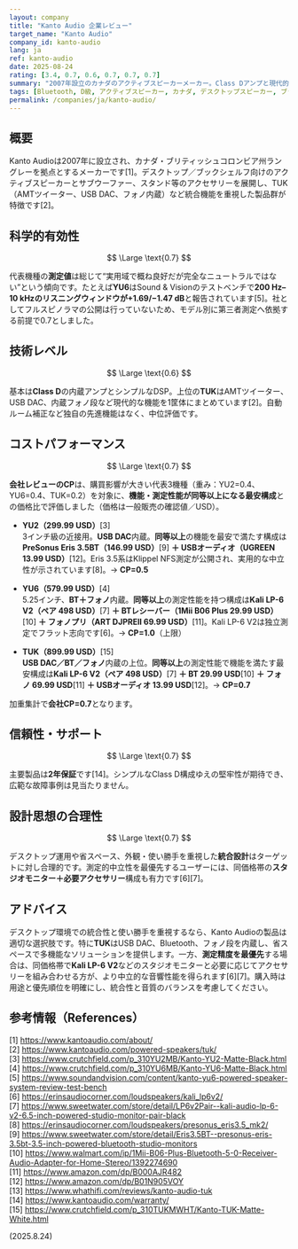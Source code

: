 ```yaml
---
layout: company
title: "Kanto Audio 企業レビュー"
target_name: "Kanto Audio"
company_id: kanto-audio
lang: ja
ref: kanto-audio
date: 2025-08-24
rating: [3.4, 0.7, 0.6, 0.7, 0.7, 0.7]
summary: "2007年設立のカナダのアクティブスピーカーメーカー。Class Dアンプと現代的な接続性（USB DAC/フォノ/BT）を備えたデスクトップ／ブックシェルフ機を展開。測定ではモデルによりフラットからの乖離が見られるが、用途次第で実用的です。代表3機種の加重評価でCPは0.7です。"
tags: [Bluetooth, D級, アクティブスピーカー, カナダ, デスクトップスピーカー, ブックシェルフスピーカー]
permalink: /companies/ja/kanto-audio/
---
```

## 概要

Kanto Audioは2007年に設立され、カナダ・ブリティッシュコロンビア州ラングレーを拠点とするメーカーです[1]。デスクトップ／ブックシェルフ向けのアクティブスピーカーとサブウーファー、スタンド等のアクセサリーを展開し、TUK（AMTツイーター、USB DAC、フォノ内蔵）など統合機能を重視した製品群が特徴です[2]。

## 科学的有効性

$$ \Large \text{0.7} $$

代表機種の**測定値**は総じて“実用域で概ね良好だが完全なニュートラルではない”という傾向です。たとえば**YU6**はSound & Visionのテストベンチで**200 Hz–10 kHzのリスニングウィンドウが+1.69/−1.47 dB**と報告されています[5]。社としてフルスピノラマの公開は行っていないため、モデル別に第三者測定へ依拠する前提で0.7としました。

## 技術レベル

$$ \Large \text{0.6} $$

基本は**Class D**の内蔵アンプとシンプルなDSP。上位の**TUK**はAMTツイーター、USB DAC、内蔵フォノ段など現代的な機能を1筐体にまとめています[2]。自動ルーム補正など独自の先進機能はなく、中位評価です。

## コストパフォーマンス

$$ \Large \text{0.7} $$

**会社レビューのCP**は、購買影響が大きい代表3機種（重み：YU2=0.4、YU6=0.4、TUK=0.2）を対象に、**機能・測定性能が同等以上になる最安構成**との価格比で評価しました（価格は一般販売の確認値／USD）。

- **YU2（299.99 USD）**[3]  
  3インチ級の近接用。**USB DAC**内蔵。**同等以上**の機能を最安で満たす構成は**PreSonus Eris 3.5BT（146.99 USD）**[9] **＋ USBオーディオ（UGREEN 13.99 USD）**[12]。Eris 3.5系はKlippel NFS測定が公開され、実用的な中立性が示されています[8]。→ **CP=0.5**

- **YU6（579.99 USD）**[4]  
  5.25インチ、**BT＋フォノ**内蔵。**同等以上**の測定性能を持つ構成は**Kali LP-6 V2（ペア 498 USD）**[7] **＋ BTレシーバー（1Mii B06 Plus 29.99 USD）**[10] **＋ フォノプリ（ART DJPREII 69.99 USD）**[11]。Kali LP-6 V2は独立測定でフラット志向です[6]。→ **CP=1.0**（上限）

- **TUK（899.99 USD）**[15]  
  **USB DAC／BT／フォノ**内蔵の上位。**同等以上**の測定性能で機能を満たす最安構成は**Kali LP-6 V2（ペア 498 USD）**[7] **＋ BT 29.99 USD**[10] **＋ フォノ 69.99 USD**[11] **＋ USBオーディオ 13.99 USD**[12]。→ **CP=0.7**

加重集計で**会社CP=0.7**となります。

## 信頼性・サポート

$$ \Large \text{0.7} $$

主要製品は**2年保証**です[14]。シンプルなClass D構成ゆえの堅牢性が期待でき、広範な故障事例は見当たりません。

## 設計思想の合理性

$$ \Large \text{0.7} $$

デスクトップ運用や省スペース、外観・使い勝手を重視した**統合設計**はターゲットに対し合理的です。測定的中立性を最優先するユーザーには、同価格帯の**スタジオモニター＋必要アクセサリー**構成も有力です[6][7]。

## アドバイス

デスクトップ環境での統合性と使い勝手を重視するなら、Kanto Audioの製品は適切な選択肢です。特に**TUK**はUSB DAC、Bluetooth、フォノ段を内蔵し、省スペースで多機能なソリューションを提供します。一方、**測定精度を最優先**する場合は、同価格帯で**Kali LP-6 V2**などのスタジオモニターと必要に応じてアクセサリーを組み合わせる方が、より中立的な音響性能を得られます[6][7]。購入時は用途と優先順位を明確にし、統合性と音質のバランスを考慮してください。

## 参考情報（References）

[1] https://www.kantoaudio.com/about/  
[2] https://www.kantoaudio.com/powered-speakers/tuk/  
[3] https://www.crutchfield.com/p_310YU2MB/Kanto-YU2-Matte-Black.html  
[4] https://www.crutchfield.com/p_310YU6MB/Kanto-YU6-Matte-Black.html  
[5] https://www.soundandvision.com/content/kanto-yu6-powered-speaker-system-review-test-bench  
[6] https://erinsaudiocorner.com/loudspeakers/kali_lp6v2/  
[7] https://www.sweetwater.com/store/detail/LP6v2Pair--kali-audio-lp-6-v2-6.5-inch-powered-studio-monitor-pair-black  
[8] https://erinsaudiocorner.com/loudspeakers/presonus_eris3.5_mk2/  
[9] https://www.sweetwater.com/store/detail/Eris3.5BT--presonus-eris-3.5bt-3.5-inch-powered-bluetooth-studio-monitors  
[10] https://www.walmart.com/ip/1Mii-B06-Plus-Bluetooth-5-0-Receiver-Audio-Adapter-for-Home-Stereo/1392274690  
[11] https://www.amazon.com/dp/B000AJR482  
[12] https://www.amazon.com/dp/B01N905VOY  
[13] https://www.whathifi.com/reviews/kanto-audio-tuk  
[14] https://www.kantoaudio.com/warranty/  
[15] https://www.crutchfield.com/p_310TUKMWHT/Kanto-TUK-Matte-White.html

(2025.8.24)

